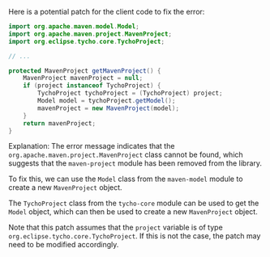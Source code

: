 Here is a potential patch for the client code to fix the error:
```java
import org.apache.maven.model.Model;
import org.apache.maven.project.MavenProject;
import org.eclipse.tycho.core.TychoProject;

// ...

protected MavenProject getMavenProject() {
    MavenProject mavenProject = null;
    if (project instanceof TychoProject) {
        TychoProject tychoProject = (TychoProject) project;
        Model model = tychoProject.getModel();
        mavenProject = new MavenProject(model);
    }
    return mavenProject;
}
```
Explanation:
The error message indicates that the `org.apache.maven.project.MavenProject` class cannot be found, which suggests that the `maven-project` module has been removed from the library.

To fix this, we can use the `Model` class from the `maven-model` module to create a new `MavenProject` object.

The `TychoProject` class from the `tycho-core` module can be used to get the `Model` object, which can then be used to create a new `MavenProject` object.

Note that this patch assumes that the `project` variable is of type `org.eclipse.tycho.core.TychoProject`. If this is not the case, the patch may need to be modified accordingly.